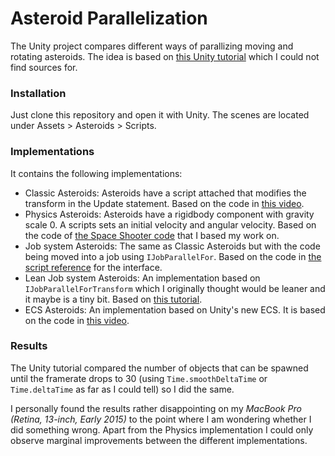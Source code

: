 # Asteroid Parallelization

The Unity project compares different ways of parallizing moving and rotating asteroids. The idea is based on [this Unity tutorial](https://unity3d.com/de/learn/tutorials/topics/scripting/introduction-ecs) which I could not find sources for.

### Installation

Just clone this repository and open it with Unity. The scenes are located under Assets > Asteroids > Scripts.

### Implementations

It contains the following implementations:

* Classic Asteroids: Asteroids have a script attached that modifies the transform in the Update statement. Based on the code in [this video](https://unity3d.com/de/learn/tutorials/topics/scripting/implementing-job-system?playlist=17117).
* Physics Asteroids: Asteroids have a rigidbody component with gravity scale 0. A scripts sets an initial velocity and angular velocity. Based on the code of [the Space Shooter code](https://assetstore.unity.com/packages/essentials/tutorial-projects/space-shooter-tutorial-13866?_ga=2.176785957.146512240.1543442913-951448717.1534938922) that I based my work on.
* Job system Asteroids: The same as Classic Asteroids but with the code being moved into a job using `IJobParallelFor`. Based on the code in [the script reference](https://docs.unity3d.com/ScriptReference/Unity.Jobs.IJobParallelFor.html) for the interface.
* Lean Job system Asteroids: An implementation based on `IJobParallelForTransform` which I originally thought would be leaner and it maybe is a tiny bit. Based on [this tutorial](https://unity3d.com/de/learn/tutorials/topics/scripting/implementing-job-system?playlist=17117).
* ECS Asteroids: An implementation based on Unity's new ECS. It is based on the code in [this video](https://unity3d.com/de/learn/tutorials/topics/scripting/implementing-ecs?playlist=17117).

### Results

The Unity tutorial compared the number of objects that can be spawned until the framerate drops to 30 (using `Time.smoothDeltaTime` or `Time.deltaTime` as far as I could tell) so I did the same.

I personally found the results rather disappointing on my *MacBook Pro (Retina, 13-inch, Early 2015)* to the point where I am wondering whether I did something wrong. Apart from the Physics implementation I could only observe marginal improvements between the different implementations. 

